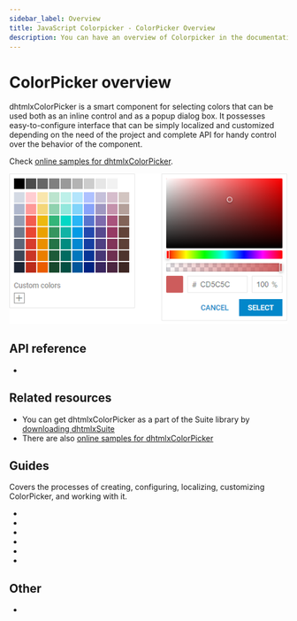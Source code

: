 ```yaml
---
sidebar_label: Overview
title: JavaScript Colorpicker - ColorPicker Overview 
description: You can have an overview of Colorpicker in the documentation of the DHTMLX JavaScript UI library. Browse developer guides and API reference, try out code examples and live demos, and download a free 30-day evaluation version of DHTMLX Suite 7.
---
```


# ColorPicker overview

dhtmlxColorPicker is a smart component for selecting colors that can be used both as an inline control and as a popup dialog box. 
It possesses easy-to-configure interface that can be simply localized and customized depending on the need of the project and complete API for handy control over the behavior of the component. 

Check [online samples for dhtmlxColorPicker](https://snippet.dhtmlx.com/all?text=%23colorpicker).

![DHTMLX Colorpicker](../assets/colorpicker/colorpicker_front.png)

## API reference

- [](api/api_overview.md)

## Related resources

- You can get dhtmlxColorPicker as a part of the Suite library by [downloading dhtmlxSuite](https://dhtmlx.com/docs/products/dhtmlxSuite/download.shtml)
- There are also [online samples for dhtmlxColorPicker](https://snippet.dhtmlx.com/all?text=%23colorpicker)  

## Guides

Covers the processes of creating, configuring, localizing, customizing ColorPicker, and working with it.

- [](how_to_start.md)
- [](configuration.md)
- [](localizing_colorpicker.md)
- [](manipulating_colorpicker.md)
- [](customization.md)
- [](handling_events.md)

## Other

- [](../migration.md)
